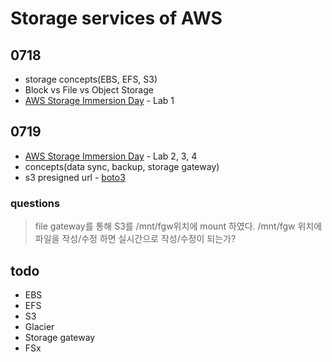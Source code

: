 # Storage services of AWS

## 0718

- storage concepts(EBS, EFS, S3)
- Block vs File vs Object Storage
- [AWS Storage Immersion Day](https://catalog.us-east-1.prod.workshops.aws/workshops/74237958-77c8-4e7f-a02f-ae201a04d759/en-US) - Lab 1

## 0719

- [AWS Storage Immersion Day](https://catalog.us-east-1.prod.workshops.aws/workshops/74237958-77c8-4e7f-a02f-ae201a04d759/en-US) - Lab 2, 3, 4
- concepts(data sync, backup, storage gateway)
- s3 presigned url - [boto3](server/main.py)

### questions

> file gateway를 통해 S3를 /mnt/fgw위치에 mount 하였다. /mnt/fgw 위치에 파일을 작성/수정 하면 실시간으로 작성/수정이 되는가?

## todo

- EBS
- EFS
- S3
- Glacier
- Storage gateway
- FSx
